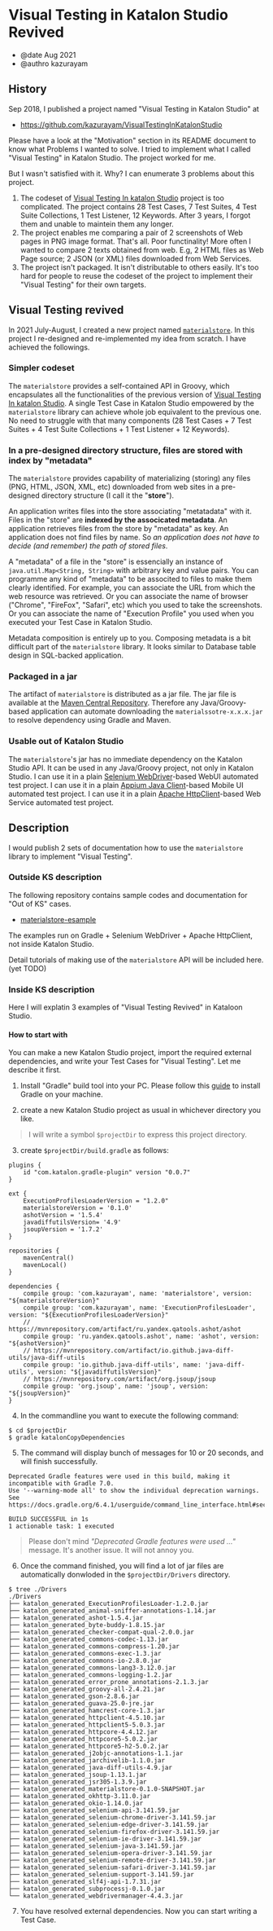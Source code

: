 # Visual Testing in Katalon Studio Revived

- @date Aug 2021
- @authro kazurayam

## History

Sep 2018, I published a project named "Visual Testing in Katalon Studio" at

- https://github.com/kazurayam/VisualTestingInKatalonStudio

Please have a look at the "Motivation" section in its README document to know what Problems I wanted to solve. I tried to implement what I called "Visual Testing" in Katalon Studio. The project worked for me.

But I wasn't satisfied with it. Why? I can enumerate 3 problems about this project.

1. The codeset of [Visual Testing In katalon Studio](https://github.com/kazurayam/VisualTestingInKatalonStudio) project is too complicated. The project contains 28 Test Cases, 7 Test Suites, 4 Test Suite Collections, 1 Test Listener, 12 Keywords. After 3 years, I forgot them and unable to maintein them any longer.
2. The project enables me comparing a pair of 2 screenshots of Web pages in PNG image format. That's all. Poor functinality! More often I wanted to compare 2 texts obtained from web. E.g, 2 HTML files as Web Page source; 2 JSON (or XML) files downloaded from Web Services.
3. The project isn't packaged. It isn't distributable to others easily. It's too hard for people to reuse the codeset of the project to implement their "Visual Testing" for their own targets.

## Visual Testing revived

In 2021 July-August, I created a new project named [`materialstore`](https://github.com/kazurayam/materialstore). In this project I re-designed and re-implemented my idea from scratch. I have achieved the followings.

### Simpler codeset

The `materialstore` provides a self-contained API in Groovy, which encapsulates all the functionalities of the previous version of [Visual Testing In katalon Studio](https://github.com/kazurayam/VisualTestingInKatalonStudio). A single Test Case in Katalon Studio empowered by the `materialstore` library can achieve whole job equivalent to the previous one. No need to struggle with that many components (28 Test Cases + 7 Test Suites + 4 Test Suite Collections + 1 Test Listener + 12 Keywords).

### In a pre-designed directory structure, files are stored with index by "metadata"

The `materialstore` provides capability of materializing (storing) any files (PNG, HTML, JSON, XML, etc) downloaded from web sites in a pre-designed directory structure (I call it the "**store**").

An application writes files into the store associating "metatadata" with it. Files in the "store" are **indexed by the associcated metadata**. An application retrieves files from the store by "metadata" as key. An application does not find files by name. So *an application does not have to decide (and remember) the path of stored files*.

 A "metadata" of a file in the "store" is essencially an instance of `java.util.Map<String, String>` with arbitrary key and value pairs. You can programme any kind of "metadata" to be associted to files to make them clearly identified. For example, you can associate the URL from which the web resource was retrieved. Or you can associate the name of browser ("Chrome", "FireFox", "Safari", etc) which you used to take the screenshots. Or you can associate the name of "Execution Profile" you used when you executed your Test Case in Katalon Studio. 
 
 Metadata composition is entirely up to you. Composing metadata is a bit difficult part of the `materialstore` library. It looks similar to Database table design in SQL-backed application.

### Packaged in a jar

The artifact of `materialstore` is distributed as a jar file. The jar file is available at the [Maven Central Repository](). Therefore any Java/Groovy-based application can automate downloading the `materialssotre-x.x.x.jar` to resolve dependency using Gradle and Maven.

### Usable out of Katalon Studio

The `materialstore`'s jar has no immediate dependency on the Katalon Studio API. It can be used in any Java/Groovy project, not only in Katalon Studio. I can use it in a plain [Selenium WebDriver](https://www.selenium.dev/documentation/webdriver/)-based WebUI automated test project. I can use it in a plain [Appium Java Client](https://github.com/appium/java-client)-based Mobile UI automated test project. I can use it in a plain [Apache HttpClient](https://hc.apache.org/httpcomponents-client-5.1.x/)-based Web Service automated test project.

## Description

I would publish 2 sets of documentation how to use the `materialstore` library to implement "Visual Testing".

### Outside KS description

The following repository contains sample codes and documentation for "Out of KS" cases.

- [materialstore-esample](https://github.com/kazurayam/materialstore-examples)

The examples run on Gradle + Selenium WebDriver + Apache HttpClient, not inside Katalon Studio.

Detail tutorials of making use of the `materialstore` API will be included here. (yet TODO)

### Inside KS description

Here I will explatin 3 examples of "Visual Testing Revived" in Kataloon Studio.

#### How to start with

You can make a new Katalon Studio project, import the required external dependencies, and write your Test Cases for "Visual Testing". Let me describe it first.

1. Install "Gradle" build tool into your PC. Please follow this [guide](https://gradle.org/install/) to install Gradle on your machine.

2. create a new Katalon Studio project as usual in whichever directory you like. 

>I will write a symbol `$projectDir` to express this project directory.

3. create `$projectDir/build.gradle` as follows:

```
plugins {
    id "com.katalon.gradle-plugin" version "0.0.7"
}

ext {
    ExecutionProfilesLoaderVersion = "1.2.0"
    materialstoreVersion = '0.1.0'
    ashotVersion = '1.5.4'
    javadiffutilsVersion= '4.9'
    jsoupVersion = '1.7.2'
}

repositories {
    mavenCentral()
    mavenLocal()
}

dependencies {
    compile group: 'com.kazurayam', name: 'materialstore', version: "${materialstoreVersion}"
    compile group: 'com.kazurayam', name: 'ExecutionProfilesLoader', version: "${ExecutionProfilesLoaderVersion}"
    // https://mvnrepository.com/artifact/ru.yandex.qatools.ashot/ashot
    compile group: 'ru.yandex.qatools.ashot', name: 'ashot', version: "${ashotVersion}"
    // https://mvnrepository.com/artifact/io.github.java-diff-utils/java-diff-utils
    compile group: 'io.github.java-diff-utils', name: 'java-diff-utils', version: "${javadiffutilsVersion}"
    // https://mvnrepository.com/artifact/org.jsoup/jsoup
    compile group: 'org.jsoup', name: 'jsoup', version: "${jsoupVersion}"
}

```

4. In the commandline you want to execute the following command:

```
$ cd $projectDir
$ gradle katalonCopyDependencies
```

5. The command will display bunch of messages for 10 or 20 seconds, and will finish successfully.

```
Deprecated Gradle features were used in this build, making it incompatible with Gradle 7.0.
Use '--warning-mode all' to show the individual deprecation warnings.
See https://docs.gradle.org/6.4.1/userguide/command_line_interface.html#sec:command_line_warnings

BUILD SUCCESSFUL in 1s
1 actionable task: 1 executed
```

>Please don't mind *"Deprecated Gradle features were used ..."* message. It's another issue. It will not annoy you.


6. Once the command finished, you will find a lot of jar files are automatically donwloded in the `$projectDir/Drivers` directory.

```
$ tree ./Drivers
./Drivers
├── katalon_generated_ExecutionProfilesLoader-1.2.0.jar
├── katalon_generated_animal-sniffer-annotations-1.14.jar
├── katalon_generated_ashot-1.5.4.jar
├── katalon_generated_byte-buddy-1.8.15.jar
├── katalon_generated_checker-compat-qual-2.0.0.jar
├── katalon_generated_commons-codec-1.13.jar
├── katalon_generated_commons-compress-1.20.jar
├── katalon_generated_commons-exec-1.3.jar
├── katalon_generated_commons-io-2.8.0.jar
├── katalon_generated_commons-lang3-3.12.0.jar
├── katalon_generated_commons-logging-1.2.jar
├── katalon_generated_error_prone_annotations-2.1.3.jar
├── katalon_generated_groovy-all-2.4.21.jar
├── katalon_generated_gson-2.8.6.jar
├── katalon_generated_guava-25.0-jre.jar
├── katalon_generated_hamcrest-core-1.3.jar
├── katalon_generated_httpclient-4.5.10.jar
├── katalon_generated_httpclient5-5.0.3.jar
├── katalon_generated_httpcore-4.4.12.jar
├── katalon_generated_httpcore5-5.0.2.jar
├── katalon_generated_httpcore5-h2-5.0.2.jar
├── katalon_generated_j2objc-annotations-1.1.jar
├── katalon_generated_jarchivelib-1.1.0.jar
├── katalon_generated_java-diff-utils-4.9.jar
├── katalon_generated_jsoup-1.13.1.jar
├── katalon_generated_jsr305-1.3.9.jar
├── katalon_generated_materialstore-0.1.0-SNAPSHOT.jar
├── katalon_generated_okhttp-3.11.0.jar
├── katalon_generated_okio-1.14.0.jar
├── katalon_generated_selenium-api-3.141.59.jar
├── katalon_generated_selenium-chrome-driver-3.141.59.jar
├── katalon_generated_selenium-edge-driver-3.141.59.jar
├── katalon_generated_selenium-firefox-driver-3.141.59.jar
├── katalon_generated_selenium-ie-driver-3.141.59.jar
├── katalon_generated_selenium-java-3.141.59.jar
├── katalon_generated_selenium-opera-driver-3.141.59.jar
├── katalon_generated_selenium-remote-driver-3.141.59.jar
├── katalon_generated_selenium-safari-driver-3.141.59.jar
├── katalon_generated_selenium-support-3.141.59.jar
├── katalon_generated_slf4j-api-1.7.31.jar
├── katalon_generated_subprocessj-0.1.0.jar
└── katalon_generated_webdrivermanager-4.4.3.jar
```

7. You have resolved external dependencies. Now you can start writing a Test Case.





